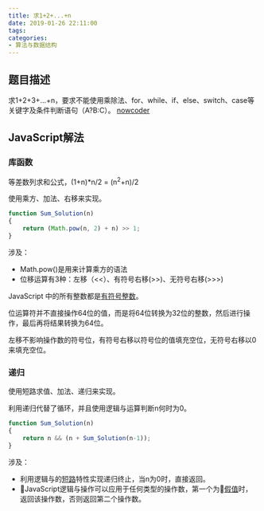 ```yaml
---
title: 求1+2+...+n
date: 2019-01-26 22:11:00
tags:
categories:
- 算法与数据结构
---
```


## 题目描述
求1+2+3+...+n，要求不能使用乘除法、for、while、if、else、switch、case等关键字及条件判断语句（A?B:C）。
[nowcoder](https://www.nowcoder.com/practice/7a0da8fc483247ff8800059e12d7caf1?tpId=13&tqId=11200&tPage=3&rp=3&ru=/ta/coding-interviews&qru=/ta/coding-interviews/question-ranking)


## JavaScript解法

### 库函数

等差数列求和公式，(1+n)*n/2 = (n<sup>2</sup>+n)/2

使用乘方、加法、右移来实现。

```javascript
function Sum_Solution(n)
{
    return (Math.pow(n, 2) + n) >> 1;
}
```
涉及：
- Math.pow()是用来计算乘方的语法
- 位移运算有3种：左移（<<）、有符号右移(>>)、无符号右移(>>>)

JavaScript 中的所有整数都是[有符号整数](https://github.com/wyhcool/notes/blob/master/JavaScript/JavaScript%E8%AF%AD%E8%A8%80%E7%B2%BE%E7%B2%B9/%E7%AC%AC01%E7%AB%A0.%E7%B2%BE%E5%8D%8E.md#%E6%95%B0%E5%AD%97-numbers)。

位运算符并不直接操作64位的值，而是将64位转换为32位的整数，然后进行操作，最后再将结果转换为64位。

左移不影响操作数的符号位，有符号右移以符号位的值填充空位，无符号右移以0来填充空位。


### 递归

使用短路求值、加法、递归来实现。

利用递归代替了循环，并且使用逻辑与运算判断n何时为0。

```javascript
function Sum_Solution(n)
{
    return n && (n + Sum_Solution(n-1));
}
```
涉及：
- 利用逻辑与的[短路](https://github.com/wyhcool/notes/blob/master/JavaScript/JavaScript%E8%AF%AD%E8%A8%80%E7%B2%BE%E7%B2%B9/%E7%AC%AC01%E7%AB%A0.%E7%B2%BE%E5%8D%8E.md#%E8%A1%A8%E8%BE%BE%E5%BC%8F-expressions)特性实现递归终止，当n为0时，直接返回。
- JavaScript逻辑与操作可以应用于任何类型的操作数，第一个为[假值](https://github.com/wyhcool/notes/blob/master/JavaScript/JavaScript%E8%AF%AD%E8%A8%80%E7%B2%BE%E7%B2%B9/%E7%AC%AC01%E7%AB%A0.%E7%B2%BE%E5%8D%8E.md#if-%E8%AF%AD%E5%8F%A5)时，返回该操作数，否则返回第二个操作数。



